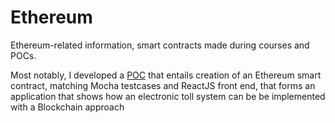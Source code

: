 # Ethereum
Ethereum-related information, smart contracts made during courses and POCs.

Most notably, I developed a [POC]([https://github.com/evowilliamson/ethereum/tree/master/smart-contracts/electronic-toll-system](https://github.com/evowilliamson/ethereum/tree/master/smart-contracts/electronic-toll-system)) that entails creation of an Ethereum smart contract, matching Mocha testcases and ReactJS front end, that forms an application that shows how an electronic toll system can be be implemented with a Blockchain approach


<!--stackedit_data:
eyJoaXN0b3J5IjpbMTY1NTMzMTUyNF19
-->